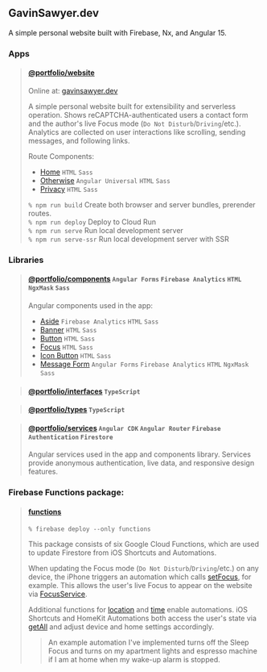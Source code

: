 ## GavinSawyer.dev
A simple personal website built with Firebase, Nx, and Angular 15.
### Apps
> #### [@portfolio/website](apps/website)
> 
> Online at: [gavinsawyer.dev](https://gavinsawyer.dev)
> 
> A simple personal website built for extensibility and serverless operation. Shows reCAPTCHA-authenticated users a contact form and the author's live Focus mode (`Do Not Disturb`/`Driving`/etc.). Analytics are collected on user interactions like scrolling, sending messages, and following links.
> 
> Route Components:
> - [Home](apps/website/src/app/routeComponents/home) `HTML` `Sass`
> - [Otherwise](apps/website/src/app/routeComponents/otherwise) `Angular Universal` `HTML` `Sass`
> - [Privacy](apps/website/src/app/routeComponents/privacy) `HTML` `Sass`
>
> `% npm run build` Create both browser and server bundles, prerender routes. \
> `% npm run deploy` Deploy to Cloud Run \
> `% npm run serve` Run local development server \
> `% npm run serve-ssr` Run local development server with SSR
### Libraries
> #### [@portfolio/components](libs/components) `Angular Forms` `Firebase Analytics` `HTML` `NgxMask` `Sass`
> 
> Angular components used in the app:
> - [Aside](libs/components/src/lib/aside) `Firebase Analytics` `HTML` `Sass`
> - [Banner](libs/components/src/lib/banner) `HTML` `Sass`
> - [Button](libs/components/src/lib/button) `HTML` `Sass`
> - [Focus](libs/components/src/lib/focus) `HTML` `Sass`
> - [Icon Button](libs/components/src/lib/icon-button) `HTML` `Sass`
> - [Message Form](libs/components/src/lib/message-form) `Angular Forms` `Firebase Analytics` `HTML` `NgxMask` `Sass`

> #### [@portfolio/interfaces](libs/interfaces) `TypeScript`

> #### [@portfolio/types](libs/types) `TypeScript`

> #### [@portfolio/services](libs/services) `Angular CDK` `Angular Router` `Firebase Authentication` `Firestore`
> 
> Angular services used in the app and components library. Services provide anonymous authentication, live data, and responsive design features. 
### Firebase Functions package:
> #### [functions](functions)
> 
> `% firebase deploy --only functions`
>
> This package consists of six Google Cloud Functions, which are used to update Firestore from iOS Shortcuts and Automations.
>
> When updating the Focus mode (`Do Not Disturb`/`Driving`/etc.) on any device, the iPhone triggers an automation which calls [setFocus](functions/shortcuts/focus/set.js), for example. This allows the user's live Focus to appear on the website via [FocusService](libs/services/src/lib/focus.service.ts).
>
> Additional functions for [location](functions/shortcuts/location) and [time](functions/shortcuts/time) enable automations. iOS Shortcuts and HomeKit Automations both access the user's state via [getAll](functions/shortcuts/all/get.js) and adjust device and home settings accordingly.
>
> > An example automation I've implemented turns off the Sleep Focus and turns on my apartment lights and espresso machine if I am at home when my wake-up alarm is stopped.

